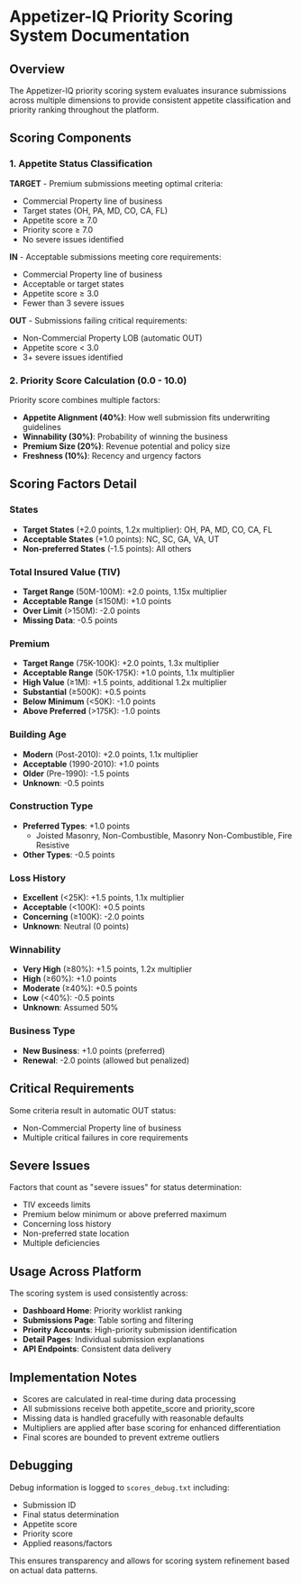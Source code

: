 # Appetizer-IQ Priority Scoring System Documentation

## Overview

The Appetizer-IQ priority scoring system evaluates insurance submissions across multiple dimensions to provide consistent appetite classification and priority ranking throughout the platform.

## Scoring Components

### 1. Appetite Status Classification

**TARGET** - Premium submissions meeting optimal criteria:
- Commercial Property line of business
- Target states (OH, PA, MD, CO, CA, FL)
- Appetite score ≥ 7.0
- Priority score ≥ 7.0
- No severe issues identified

**IN** - Acceptable submissions meeting core requirements:
- Commercial Property line of business
- Acceptable or target states
- Appetite score ≥ 3.0
- Fewer than 3 severe issues

**OUT** - Submissions failing critical requirements:
- Non-Commercial Property LOB (automatic OUT)
- Appetite score < 3.0
- 3+ severe issues identified

### 2. Priority Score Calculation (0.0 - 10.0)

Priority score combines multiple factors:
- **Appetite Alignment (40%)**: How well submission fits underwriting guidelines
- **Winnability (30%)**: Probability of winning the business
- **Premium Size (20%)**: Revenue potential and policy size
- **Freshness (10%)**: Recency and urgency factors

## Scoring Factors Detail

### States
- **Target States** (+2.0 points, 1.2x multiplier): OH, PA, MD, CO, CA, FL
- **Acceptable States** (+1.0 points): NC, SC, GA, VA, UT  
- **Non-preferred States** (-1.5 points): All others

### Total Insured Value (TIV)
- **Target Range** (50M-100M): +2.0 points, 1.15x multiplier
- **Acceptable Range** (≤150M): +1.0 points
- **Over Limit** (>150M): -2.0 points
- **Missing Data**: -0.5 points

### Premium
- **Target Range** (75K-100K): +2.0 points, 1.3x multiplier
- **Acceptable Range** (50K-175K): +1.0 points, 1.1x multiplier
- **High Value** (≥1M): +1.5 points, additional 1.2x multiplier
- **Substantial** (≥500K): +0.5 points
- **Below Minimum** (<50K): -1.0 points
- **Above Preferred** (>175K): -1.0 points

### Building Age
- **Modern** (Post-2010): +2.0 points, 1.1x multiplier
- **Acceptable** (1990-2010): +1.0 points
- **Older** (Pre-1990): -1.5 points
- **Unknown**: -0.5 points

### Construction Type
- **Preferred Types**: +1.0 points
  - Joisted Masonry, Non-Combustible, Masonry Non-Combustible, Fire Resistive
- **Other Types**: -0.5 points

### Loss History
- **Excellent** (<25K): +1.5 points, 1.1x multiplier
- **Acceptable** (<100K): +0.5 points
- **Concerning** (≥100K): -2.0 points
- **Unknown**: Neutral (0 points)

### Winnability
- **Very High** (≥80%): +1.5 points, 1.2x multiplier
- **High** (≥60%): +1.0 points
- **Moderate** (≥40%): +0.5 points
- **Low** (<40%): -0.5 points
- **Unknown**: Assumed 50%

### Business Type
- **New Business**: +1.0 points (preferred)
- **Renewal**: -2.0 points (allowed but penalized)

## Critical Requirements

Some criteria result in automatic OUT status:
- Non-Commercial Property line of business
- Multiple critical failures in core requirements

## Severe Issues

Factors that count as "severe issues" for status determination:
- TIV exceeds limits
- Premium below minimum or above preferred maximum
- Concerning loss history
- Non-preferred state location
- Multiple deficiencies

## Usage Across Platform

The scoring system is used consistently across:
- **Dashboard Home**: Priority worklist ranking
- **Submissions Page**: Table sorting and filtering
- **Priority Accounts**: High-priority submission identification
- **Detail Pages**: Individual submission explanations
- **API Endpoints**: Consistent data delivery

## Implementation Notes

- Scores are calculated in real-time during data processing
- All submissions receive both appetite_score and priority_score
- Missing data is handled gracefully with reasonable defaults
- Multipliers are applied after base scoring for enhanced differentiation
- Final scores are bounded to prevent extreme outliers

## Debugging

Debug information is logged to `scores_debug.txt` including:
- Submission ID
- Final status determination  
- Appetite score
- Priority score
- Applied reasons/factors

This ensures transparency and allows for scoring system refinement based on actual data patterns.
